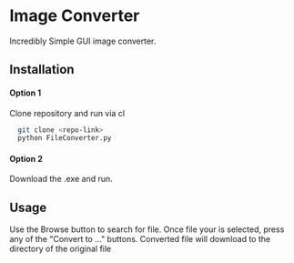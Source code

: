 # Image Converter

Incredibly Simple GUI image converter.

## Installation

####   Option 1

Clone repository and run via cl
```bash
  git clone <repo-link>
  python FileConverter.py
```

####   Option 2

Download the .exe and run.
    
## Usage

Use the Browse button to search for file.
Once file your is selected, press any of the "Convert to ..." buttons.
Converted file will download to the directory of the original file

